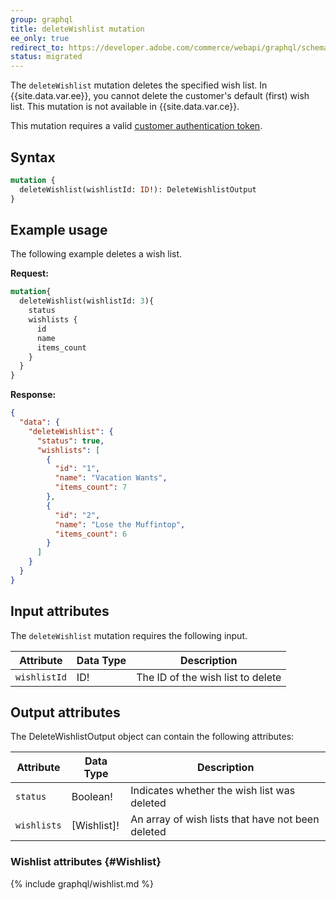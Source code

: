 ```yaml
---
group: graphql
title: deleteWishlist mutation
ee_only: true
redirect_to: https://developer.adobe.com/commerce/webapi/graphql/schema/wishlist/mutations/delete/
status: migrated
---
```


The `deleteWishlist` mutation deletes the specified wish list. In {{site.data.var.ee}}, you cannot delete the customer's default (first) wish list. This mutation is not available in {{site.data.var.ce}}.

This mutation requires a valid [customer authentication token]({{page.baseurl}}/graphql/mutations/generate-customer-token.html).

## Syntax

```graphql
mutation {
  deleteWishlist(wishlistId: ID!): DeleteWishlistOutput
}
```

## Example usage

The following example deletes a wish list.

**Request:**

``` graphql
mutation{
  deleteWishlist(wishlistId: 3){
    status
    wishlists {
      id
      name
      items_count
    }
  }
}
```

**Response:**

```json
{
  "data": {
    "deleteWishlist": {
      "status": true,
      "wishlists": [
        {
          "id": "1",
          "name": "Vacation Wants",
          "items_count": 7
        },
        {
          "id": "2",
          "name": "Lose the Muffintop",
          "items_count": 6
        }
      ]
    }
  }
}
```

## Input attributes

The `deleteWishlist` mutation requires the following input.

Attribute |  Data Type | Description
--- | --- | ---
`wishlistId` | ID! | The ID of the wish list to delete

## Output attributes

The DeleteWishlistOutput object can contain the following attributes:

Attribute |  Data Type | Description
--- | --- | ---
`status` | Boolean! | Indicates whether the wish list was deleted
`wishlists` | [Wishlist]! | An array of wish lists that have not been deleted

### Wishlist attributes {#Wishlist}

{% include graphql/wishlist.md %}
